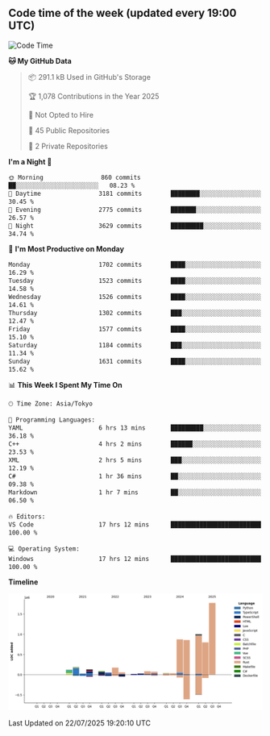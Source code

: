 ## Code time of the week (updated every 19:00 UTC)

<!--START_SECTION:waka-->
![Code Time](http://img.shields.io/badge/Code%20Time-5%2C160%20hrs%2022%20mins-blue)

**🐱 My GitHub Data** 

> 📦 291.1 kB Used in GitHub's Storage 
 > 
> 🏆 1,078 Contributions in the Year 2025
 > 
> 🚫 Not Opted to Hire
 > 
> 📜 45 Public Repositories 
 > 
> 🔑 2 Private Repositories 
 > 
**I'm a Night 🦉** 

```text
🌞 Morning                860 commits         ██░░░░░░░░░░░░░░░░░░░░░░░   08.23 % 
🌆 Daytime                3181 commits        ████████░░░░░░░░░░░░░░░░░   30.45 % 
🌃 Evening                2775 commits        ███████░░░░░░░░░░░░░░░░░░   26.57 % 
🌙 Night                  3629 commits        █████████░░░░░░░░░░░░░░░░   34.74 % 
```
📅 **I'm Most Productive on Monday** 

```text
Monday                   1702 commits        ████░░░░░░░░░░░░░░░░░░░░░   16.29 % 
Tuesday                  1523 commits        ████░░░░░░░░░░░░░░░░░░░░░   14.58 % 
Wednesday                1526 commits        ████░░░░░░░░░░░░░░░░░░░░░   14.61 % 
Thursday                 1302 commits        ███░░░░░░░░░░░░░░░░░░░░░░   12.47 % 
Friday                   1577 commits        ████░░░░░░░░░░░░░░░░░░░░░   15.10 % 
Saturday                 1184 commits        ███░░░░░░░░░░░░░░░░░░░░░░   11.34 % 
Sunday                   1631 commits        ████░░░░░░░░░░░░░░░░░░░░░   15.62 % 
```


📊 **This Week I Spent My Time On** 

```text
🕑︎ Time Zone: Asia/Tokyo

💬 Programming Languages: 
YAML                     6 hrs 13 mins       █████████░░░░░░░░░░░░░░░░   36.18 % 
C++                      4 hrs 2 mins        ██████░░░░░░░░░░░░░░░░░░░   23.53 % 
XML                      2 hrs 5 mins        ███░░░░░░░░░░░░░░░░░░░░░░   12.19 % 
C#                       1 hr 36 mins        ██░░░░░░░░░░░░░░░░░░░░░░░   09.38 % 
Markdown                 1 hr 7 mins         ██░░░░░░░░░░░░░░░░░░░░░░░   06.50 % 

🔥 Editors: 
VS Code                  17 hrs 12 mins      █████████████████████████   100.00 % 

💻 Operating System: 
Windows                  17 hrs 12 mins      █████████████████████████   100.00 % 
```

**Timeline**

![Lines of Code chart](https://raw.githubusercontent.com/SARDONYX-sard/SARDONYX-sard/main/assets/bar_graph.png)


 Last Updated on 22/07/2025 19:20:10 UTC
<!--END_SECTION:waka-->